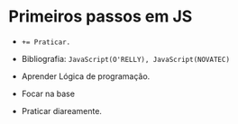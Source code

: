 # Primeiros passos em JS

- `+= Praticar.`

- Bibliografia: `JavaScript(O'RELLY), JavaScript(NOVATEC)`

- Aprender Lógica de programação.

- Focar na base

- Praticar diareamente.